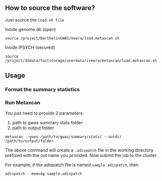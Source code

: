 



## How to source the software?


Just source the `load.sh file`

 Inside genome.dk (open)
```
source /project/BartholinGWAS/Veera/load.metaxcan.sh
```

Inside  iPSYCH (secured)
```
source /project/IGdata/faststorage/userdata/iveera/metaxcan/load.metaxcan.sh
```

## Usage 

### Format the summary statistics

### Run Metaxcan

You just need to provide 2 parameters: 

1. path to gwas summary stats folder
2. path to output folder

```
metaxcan --gwas /path/to/gwas/summary/stats/ --outdir /path/to/output/folder
```

The above command will create a `.adispatch` file in the working directory prefixed with the out name you provided.  Now submit the job to the cluster

For example, if the adispatch file is named `sample.adispatch`, then
```
adispatch --mem=4g sample.adispatch
```


